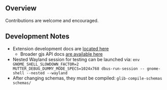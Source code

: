 ## Overview

Contributions are welcome and encouraged.

## Development Notes

* Extension development docs are [located here](https://gjs.guide/extensions/development/creating.html)
  * Broader gjs API docs [are available here](https://gjs-docs.gnome.org/meta7~7_api/)
* Nested Wayland session for testing can be launched via: `env GNOME_SHELL_SLOWDOWN_FACTOR=2 MUTTER_DEBUG_DUMMY_MODE_SPECS=1024x768 dbus-run-session -- gnome-shell --nested --wayland`
* After changing schemas, they must be compiled: `glib-compile-schemas schemas/`
